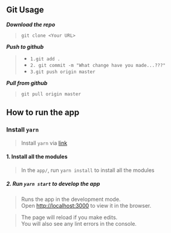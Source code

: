 ## Git Usage
***Download the repo***
>`git clone <Your URL>`

***Push to github***
> - `1.git add .`
> - `2. git commit -m "What change have you made...???"`
> - `3.git push origin master`

***Pull from github***
>`git pull origin master`



## How to run the app

### Install `yarn`
>  Install `yarn`  via [link](https://classic.yarnpkg.com/en/docs/install#windows-stable)

#### 1. Install all the modules
>In the `app/`, run `yarn install` to install all the modules

##### 2. Run `yarn start` to develop the app

>Runs the app in the development mode.<br />
>Open [http://localhost:3000](http://localhost:3000) to view it in the browser.

>The page will reload if you make edits.<br />
>You will also see any lint errors in the console.

